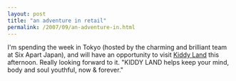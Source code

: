 ```yaml
---
layout: post
title: "an adventure in retail"
permalink: /2007/09/an-adventure-in.html
---
```


<p>I'm spending the week in Tokyo (hosted by the charming and brilliant team at Six Apart Japan), and will have an opportunity to visit <a href="http://www.kiddyland.co.jp/en/arrivals.html">Kiddy Land</a> this afternoon.  Really looking forward to it.  "KIDDY LAND helps keep your mind, body and soul youthful, now &amp; forever."</p>



